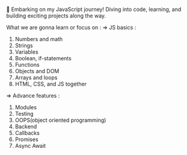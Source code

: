 🌟 Embarking on my JavaScript journey! Diving into code, learning, and building exciting projects along the way.

What we are gonna learn or focus on :
=> JS basics :
1. Numbers and math  
2. Strings  
3. Variables  
4. Boolean, if-statements  
5. Functions  
6. Objects and DOM  
7. Arrays and loops  
8. HTML, CSS, and JS together

=> Advance features :
1. Modules 
2. Testing 
3. OOPS(object oriented programming)
4. Backend
5. Callbacks
6. Promises
7. Async Await